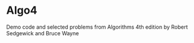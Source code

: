 # Algo4
Demo code and selected problems from Algorithms 4th edition by Robert Sedgewick and Bruce Wayne
